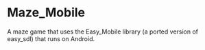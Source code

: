 # Maze_Mobile
A maze game that uses the Easy_Mobile library (a ported version of easy_sdl) that runs on Android.
